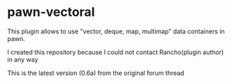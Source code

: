 # pawn-vectoral
This plugin allows to use "vector, deque, map, multimap" data containers in pawn.

I created this repository because I could not contact Rancho(plugin author) in any way

This is the latest version (0.6a) from the original forum thread
